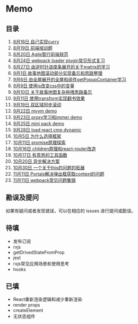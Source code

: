 # Memo

## 目录

1. [8月16日 自己实现curry](https://github.com/HuangQiii/Daily/blob/master/816/816.md)
2. [8月19日 前端培训题](https://github.com/HuangQiii/Daily/tree/master/819/webpack-test)
3. [8月20日 Agile暂行前端规范](https://github.com/HuangQiii/Daily/blob/master/8.20/Backlog.js)
4. [8月24日 webpack loader plugin常见形式复习](https://github.com/HuangQiii/Daily/blob/master/824/824.md)
5. [8月27日 由逆时针进度条展开的关于matrix的学习](https://github.com/HuangQiii/Daily/blob/master/827-matrix/827-matrix.md)
6. [9月1日 故事地图滚动部分实现备忘和思路整理](https://github.com/HuangQiii/Daily/blob/master/91-scroll/user_story_map_scroll.md)
7. [9月6日 由全屏展开的全屏和组件getPopupContainer学习](https://github.com/HuangQiii/Daily/blob/master/96-fullScreen/96-fullScreen.md)
8. [9月9日 使用js改变css中的变量](https://github.com/HuangQiii/Daily/blob/master/99-cssValue/99-cssValue.md)
9. [9月10日 关于故事地图复杂拖拽思路备忘](https://github.com/HuangQiii/Daily/blob/master/910-drag/910-drag.md)
10. [9月11日 使用transform实现翻书效果](https://github.com/HuangQiii/Daily/blob/master/911-book/911-book.md)
11. [9月19日 双区域同步滚动](https://github.com/HuangQiii/Daily/blob/master/919-scrollBoth/919-scrollBoth.md)
12. [9月22日 mvvm demo](https://github.com/HuangQiii/Daily/blob/master/922-mvvm/mvvm.js)
13. [9月23日 proxy学习和immer demo](https://github.com/HuangQiii/Daily/blob/master/923-proxy/923-proxy.md)
14. [9月25日 mini pack demo](https://github.com/HuangQiii/Daily/tree/master/925-minipack)
15. [9月28日 load react cmp dynamic](https://github.com/HuangQiii/Daily/blob/master/928-reactDyCmp/928-reactDyCmp.md)
16. [10月5日 为什么选择框架](https://github.com/HuangQiii/Daily/blob/master/105-whyReact/105-whyReact.md)
17. [10月11日 promise原理探索](https://github.com/HuangQiii/Daily/blob/master/1011-promise/1011-promise.md)
18. [10月16日 children原理和react-router改造](https://github.com/HuangQiii/Daily/blob/master/1016-children/1016-children.md)
19. [10月17日 有意思的工具函数](https://github.com/HuangQiii/Daily/tree/master/1017-try)
20. [10月20日 异步解决方案](https://github.com/HuangQiii/Daily/blob/master/1020-async/1020-async.md)
21. [10月30日 一个关于this的问题的拓展](https://github.com/HuangQiii/Daily/blob/master/1030-this/1030-this.md)
22. [11月11日 Portals解决弹出框获取context的问题](https://github.com/HuangQiii/Daily/blob/master/1111-portal/1111-portal.md)
23. [11月11日 webpack常见问题集锦](https://github.com/HuangQiii/Daily/blob/master/1111-webpack/1111-webpack.md)

## 勘误及提问

如果有疑问或者发现错误，可以在相应的 issues 进行提问或勘误。

## 待填

- 发布订阅
- rxjs
- getDrivedStateFromProp
- jest
- rxjs常见应用场景和使用思考
- hooks


## 已填

- React重新渲染逻辑和减少重新渲染
- render props
- createElement
- 无状态组件
